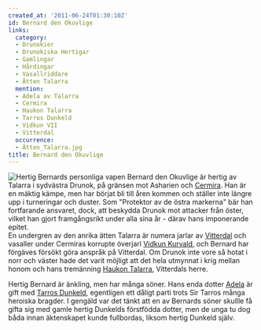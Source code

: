```yaml
---
created_at: '2011-06-24T01:30:10Z'
id: Bernard den Okuvlige
links:
  category:
  - Drunokier
  - Drunokiska Hertigar
  - Gamlingar
  - Hårdingar
  - Vasallriddare
  - Ätten Talarra
  mention:
  - Adela av Talarra
  - Cermira
  - Haukon Talarra
  - Tarros Dunkeld
  - Vidkun VII
  - Vitterdal
  occurrence:
  - Ätten_Talarra.jpg
title: Bernard den Okuvlige
---
```


![Hertig Bernards personliga vapen] Bernard den Okuvlige är hertig av Talarra i sydvästra Drunok, på
gränsen mot Asharien och [Cermira]. Han är en mäktig kämpe, men har börjat bli till åren kommen och
ställer inte längre upp i turneringar och duster. Som "Protektor av de östra markerna" bär han
fortfarande ansvaret, dock, att beskydda Drunok mot attacker från öster, vilket han gjort
framgångsrikt under alla sina år - därav hans imponerande epitet.\
En undergren av den anrika ätten Talarra är numera jarlar av [Vitterdal] och vasaller under Cermiras
korrupte överjarl [Vidkun Kurvald], och Bernard har förgäves försökt göra anspråk på Vitterdal. Om
Drunok inte vore så hotat i norr och väster hade det varit möjligt att det hela utmynnat i krig
mellan honom och hans tremänning [Haukon Talarra], Vitterdals herre.

Hertig Bernard är änkling, men har många söner. Hans enda dotter [Adela] är gift med [Tarros
Dunkeld], egentligen ett dåligt parti trots Sir Tarros många heroiska bragder. I gengäld var det
tänkt att en av Bernards söner skullle få gifta sig med gamle hertig Dunkelds förstfödda dotter, men
de unga tu dog båda innan äktenskapet kunde fullbordas, liksom hertig Dunkeld själv.

  [Hertig Bernards personliga vapen]: Ätten_Talarra.jpg "Hertig Bernards personliga vapen"
  [Cermira]: Cermira
  [Vitterdal]: Vitterdal
  [Vidkun Kurvald]: Vidkun_VII
  [Haukon Talarra]: Haukon_Talarra
  [Adela]: Adela_av_Talarra
  [Tarros Dunkeld]: Tarros_Dunkeld
